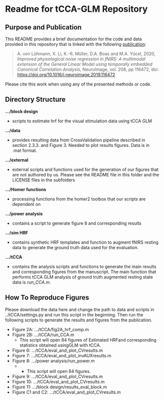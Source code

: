 # Readme for tCCA-GLM Repository
## Purpose and Publication
This README provides a brief documentation for the code and data provided in this repository that is linked with the following [publication](https://www.sciencedirect.com/science/article/pii/S1053811919310638):
> A. von Lühmann, X. Li, K.-R. Müller, D.A. Boas and M.A. Yücel, 2020, *Improved physiological noise regression in fNIRS: A multimodal extension of the General Linear Model using temporally embedded Canonical Correlation Analysis*, NeuroImage, vol. 208, pp 116472, doi: https://doi.org/10.1016/j.neuroimage.2019.116472 

Please cite this work when using any of the presented methods or code.

## Directory Structure
**.../block design**
- scripts to estimate hrf for the visual stimulation data using tCCA GLM

**.../data**

- provides resulting data from CrossValidation pipeline described in section 2.3.3. and Figure 3. Needed to plot results figures. Data is in .mat format.

**.../external**

- external scripts and functions used for the generation of our figures that are not authored by us. Please see the README file in this folder and the LICENSE files in the subfolders

**.../Homer functions**

- processing functions from the homer2 toolbox that our scripts are dependent on

**.../power analysis**

- contains a script to generate figure 8 and corresponding results

**.../sim HRF**

- contains synthetic HRF templates and function to augment fNIRS resting data to generate the ground truth data used for the evaluation.

**.../tCCA**

- contains the analysis scripts and functions to generate the main results and corresponding figures from the manuscript. The main function that performs tCCA GLM analysis of ground truth augmented resting state data is *run_CCA.m*. 


## How To Reproduce Figures
Please download the data here and change the path to data and scripts in ../tCCA/settings.py and run this script in the beginning. Then run the following scripts to generate the results and figures from the publication.
- Figure 2A: .../tCCA/fig2A_hrf_comp.m
- Figure 2B: .../tCCA/run_CCA.m
  - This script will open 84 figures of Estimated HRFand corresponding statistics obtained usingGLM with tCCA.
- Figure 6: .../tCCA/eval_and_plot_CVresults.m
- Figure 7: .../tCCA/eval_and_plot_invAUXresults.m
- Figure 8: .../power analysis/run_power.m  
  - - This script will open 84 figures.
- Figure 9: .../tCCA/eval_and_plot_CVresults.m
- Figure 10: .../tCCA/eval_and_plot_CVresults.m
- Figure 11: .../block design/results_eval_block.m
- Figure C1 and C2: .../tCCA/eval_and_plot_CVresults.m

